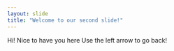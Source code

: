```yaml
---
layout: slide
title: "Welcome to our second slide!"
---
```

Hi! Nice to have you here
Use the left arrow to go back!
